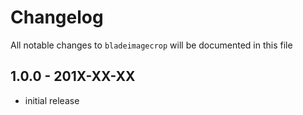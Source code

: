 # Changelog

All notable changes to `bladeimagecrop` will be documented in this file

## 1.0.0 - 201X-XX-XX

- initial release
